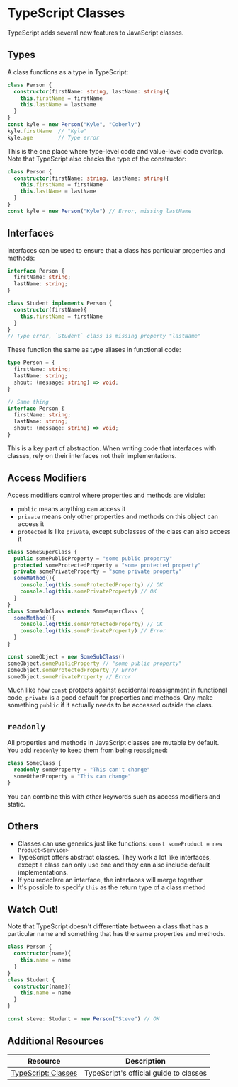 # TypeScript Classes

TypeScript adds several new features to JavaScript classes.

## Types

A class functions as a type in TypeScript:

```ts
class Person {
  constructor(firstName: string, lastName: string){
    this.firstName = firstName
    this.lastName = lastName
  }
}
const kyle = new Person("Kyle", "Coberly")
kyle.firstName  // "Kyle"
kyle.age        // Type error
```

This is the one place where type-level code and value-level code overlap. Note that TypeScript also checks the type of the constructor:

```ts
class Person {
  constructor(firstName: string, lastName: string){
    this.firstName = firstName
    this.lastName = lastName
  }
}
const kyle = new Person("Kyle") // Error, missing lastName
```

## Interfaces

Interfaces can be used to ensure that a class has particular properties and methods:

```ts
interface Person {
  firstName: string;
  lastName: string;
}

class Student implements Person {
  constructor(firstName){
    this.firstName = firstName
  }
}
// Type error, `Student` class is missing property "lastName"
```

These function the same as type aliases in functional code:

```ts
type Person = {
  firstName: string;
  lastName: string;
  shout: (message: string) => void;
}

// Same thing
interface Person {
  firstName: string;
  lastName: string;
  shout: (message: string) => void;
}
```

This is a key part of abstraction. When writing code that interfaces with classes, rely on their interfaces not their implementations.

## Access Modifiers

Access modifiers control where properties and methods are visible:

* `public` means anything can access it
* `private` means only other properties and methods on this object can access it
* `protected` is like `private`, except subclasses of the class can also access it

```ts
class SomeSuperClass {
  public somePublicProperty = "some public property"
  protected someProtectedProperty = "some protected property"
  private somePrivateProperty = "some private property"
  someMethod(){
    console.log(this.someProtectedProperty) // OK
    console.log(this.somePrivateProperty) // OK
  }
}
class SomeSubClass extends SomeSuperClass {
  someMethod(){
    console.log(this.someProtectedProperty) // OK
    console.log(this.somePrivateProperty) // Error
  }
}

const someObject = new SomeSubClass()
someObject.somePublicProperty // "some public property"
someObject.someProtectedProperty // Error
someObject.somePrivateProperty // Error
```

Much like how `const` protects against accidental reassignment in functional code, `private` is a good default for properties and methods. Ony make something `public` if it actually needs to be accessed outside the class.

## `readonly`

All properties and methods in JavaScript classes are mutable by default. You add `readonly` to keep them from being reassigned:

```ts
class SomeClass {
  readonly someProperty = "This can't change"
  someOtherProperty = "This can change"
}
```

You can combine this with other keywords such as access modifiers and static.

## Others

* Classes can use generics just like functions: `const someProduct = new Product<Service>`
* TypeScript offers abstract classes. They work a lot like interfaces, except a class can only use one and they can also include default implementations.
* If you redeclare an interface, the interfaces will merge together
* It's possible to specify `this` as the return type of a class method

## Watch Out!

Note that TypeScript doesn't differentiate between a class that has a particular name and something that has the same properties and methods.

```ts
class Person {
  constructor(name){
    this.name = name
  }
}
class Student {
  constructor(name){
    this.name = name
  }
}

const steve: Student = new Person("Steve") // OK
```

## Additional Resources

| Resource | Description |
| --- | --- |
| [TypeScript: Classes](https://www.typescriptlang.org/docs/handbook/2/classes.html) | TypeScript's official guide to classes |
